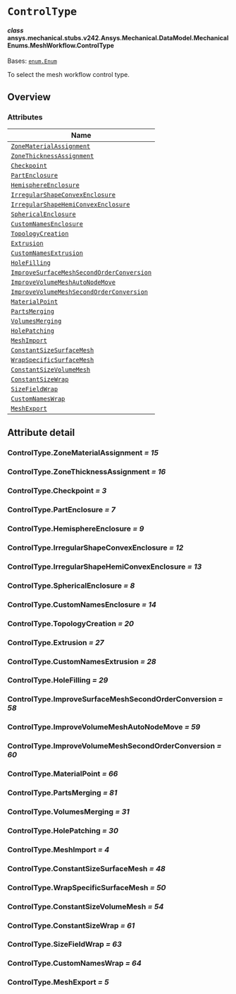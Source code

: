 # `ControlType`



#### *class* ansys.mechanical.stubs.v242.Ansys.Mechanical.DataModel.MechanicalEnums.MeshWorkflow.ControlType

Bases: [`enum.Enum`](https://docs.python.org/3/library/enum.html#enum.Enum)

To select the mesh workflow control type.

<!-- !! processed by numpydoc !! -->

<a id="overview"></a>

## Overview

### Attributes

| Name |
| --------------------------------------------------------------------------------------------------- |
| [`ZoneMaterialAssignment`](#ControlType.ZoneMaterialAssignment) |
| [`ZoneThicknessAssignment`](#ControlType.ZoneThicknessAssignment) |
| [`Checkpoint`](#ControlType.Checkpoint) |
| [`PartEnclosure`](#ControlType.PartEnclosure) |
| [`HemisphereEnclosure`](#ControlType.HemisphereEnclosure) |
| [`IrregularShapeConvexEnclosure`](#ControlType.IrregularShapeConvexEnclosure) |
| [`IrregularShapeHemiConvexEnclosure`](#ControlType.IrregularShapeHemiConvexEnclosure) |
| [`SphericalEnclosure`](#ControlType.SphericalEnclosure) |
| [`CustomNamesEnclosure`](#ControlType.CustomNamesEnclosure) |
| [`TopologyCreation`](#ControlType.TopologyCreation) |
| [`Extrusion`](#ControlType.Extrusion) |
| [`CustomNamesExtrusion`](#ControlType.CustomNamesExtrusion) |
| [`HoleFilling`](#ControlType.HoleFilling) |
| [`ImproveSurfaceMeshSecondOrderConversion`](#ControlType.ImproveSurfaceMeshSecondOrderConversion) |
| [`ImproveVolumeMeshAutoNodeMove`](#ControlType.ImproveVolumeMeshAutoNodeMove) |
| [`ImproveVolumeMeshSecondOrderConversion`](#ControlType.ImproveVolumeMeshSecondOrderConversion) |
| [`MaterialPoint`](#ControlType.MaterialPoint) |
| [`PartsMerging`](#ControlType.PartsMerging) |
| [`VolumesMerging`](#ControlType.VolumesMerging) |
| [`HolePatching`](#ControlType.HolePatching) |
| [`MeshImport`](#ControlType.MeshImport) |
| [`ConstantSizeSurfaceMesh`](#ControlType.ConstantSizeSurfaceMesh) |
| [`WrapSpecificSurfaceMesh`](#ControlType.WrapSpecificSurfaceMesh) |
| [`ConstantSizeVolumeMesh`](#ControlType.ConstantSizeVolumeMesh) |
| [`ConstantSizeWrap`](#ControlType.ConstantSizeWrap) |
| [`SizeFieldWrap`](#ControlType.SizeFieldWrap) |
| [`CustomNamesWrap`](#ControlType.CustomNamesWrap) |
| [`MeshExport`](#ControlType.MeshExport) |

<a id="attribute-detail"></a>

## Attribute detail

<a id="ControlType.ZoneMaterialAssignment"></a>

### ControlType.ZoneMaterialAssignment *= 15*

<a id="ControlType.ZoneThicknessAssignment"></a>

### ControlType.ZoneThicknessAssignment *= 16*

<a id="ControlType.Checkpoint"></a>

### ControlType.Checkpoint *= 3*

<a id="ControlType.PartEnclosure"></a>

### ControlType.PartEnclosure *= 7*

<a id="ControlType.HemisphereEnclosure"></a>

### ControlType.HemisphereEnclosure *= 9*

<a id="ControlType.IrregularShapeConvexEnclosure"></a>

### ControlType.IrregularShapeConvexEnclosure *= 12*

<a id="ControlType.IrregularShapeHemiConvexEnclosure"></a>

### ControlType.IrregularShapeHemiConvexEnclosure *= 13*

<a id="ControlType.SphericalEnclosure"></a>

### ControlType.SphericalEnclosure *= 8*

<a id="ControlType.CustomNamesEnclosure"></a>

### ControlType.CustomNamesEnclosure *= 14*

<a id="ControlType.TopologyCreation"></a>

### ControlType.TopologyCreation *= 20*

<a id="ControlType.Extrusion"></a>

### ControlType.Extrusion *= 27*

<a id="ControlType.CustomNamesExtrusion"></a>

### ControlType.CustomNamesExtrusion *= 28*

<a id="ControlType.HoleFilling"></a>

### ControlType.HoleFilling *= 29*

<a id="ControlType.ImproveSurfaceMeshSecondOrderConversion"></a>

### ControlType.ImproveSurfaceMeshSecondOrderConversion *= 58*

<a id="ControlType.ImproveVolumeMeshAutoNodeMove"></a>

### ControlType.ImproveVolumeMeshAutoNodeMove *= 59*

<a id="ControlType.ImproveVolumeMeshSecondOrderConversion"></a>

### ControlType.ImproveVolumeMeshSecondOrderConversion *= 60*

<a id="ControlType.MaterialPoint"></a>

### ControlType.MaterialPoint *= 66*

<a id="ControlType.PartsMerging"></a>

### ControlType.PartsMerging *= 81*

<a id="ControlType.VolumesMerging"></a>

### ControlType.VolumesMerging *= 31*

<a id="ControlType.HolePatching"></a>

### ControlType.HolePatching *= 30*

<a id="ControlType.MeshImport"></a>

### ControlType.MeshImport *= 4*

<a id="ControlType.ConstantSizeSurfaceMesh"></a>

### ControlType.ConstantSizeSurfaceMesh *= 48*

<a id="ControlType.WrapSpecificSurfaceMesh"></a>

### ControlType.WrapSpecificSurfaceMesh *= 50*

<a id="ControlType.ConstantSizeVolumeMesh"></a>

### ControlType.ConstantSizeVolumeMesh *= 54*

<a id="ControlType.ConstantSizeWrap"></a>

### ControlType.ConstantSizeWrap *= 61*

<a id="ControlType.SizeFieldWrap"></a>

### ControlType.SizeFieldWrap *= 63*

<a id="ControlType.CustomNamesWrap"></a>

### ControlType.CustomNamesWrap *= 64*

<a id="ControlType.MeshExport"></a>

### ControlType.MeshExport *= 5*



